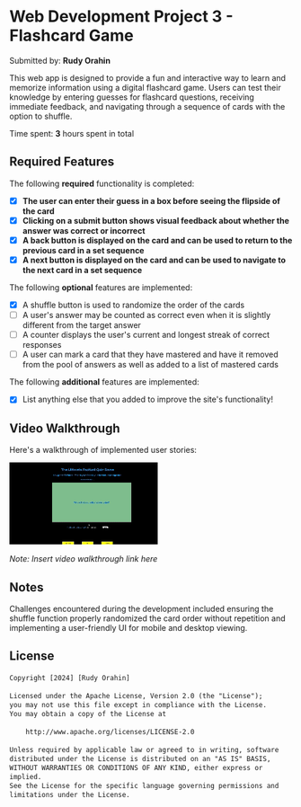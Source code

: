 # Web Development Project 3 - Flashcard Game

Submitted by: **Rudy Orahin**

This web app is designed to provide a fun and interactive way to learn and memorize information using a digital flashcard game. Users can test their knowledge by entering guesses for flashcard questions, receiving immediate feedback, and navigating through a sequence of cards with the option to shuffle.

Time spent: **3** hours spent in total

## Required Features

The following **required** functionality is completed:

- [x] **The user can enter their guess in a box before seeing the flipside of the card**
- [x] **Clicking on a submit button shows visual feedback about whether the answer was correct or incorrect**
- [x] **A back button is displayed on the card and can be used to return to the previous card in a set sequence**
- [x] **A next button is displayed on the card and can be used to navigate to the next card in a set sequence**

The following **optional** features are implemented:

- [x] A shuffle button is used to randomize the order of the cards
- [ ] A user's answer may be counted as correct even when it is slightly different from the target answer
- [ ] A counter displays the user's current and longest streak of correct responses
- [ ] A user can mark a card that they have mastered and have it removed from the pool of answers as well as added to a list of mastered cards

The following **additional** features are implemented:

* [x] List anything else that you added to improve the site's functionality!

## Video Walkthrough

Here's a walkthrough of implemented user stories:

<img src="./src/images/video3.gif" title='Video Walkthrough' width='' alt='Video Walkthrough' />

*Note: Insert video walkthrough link here*

## Notes

Challenges encountered during the development included ensuring the shuffle function properly randomized the card order without repetition and implementing a user-friendly UI for mobile and desktop viewing.

## License

    Copyright [2024] [Rudy Orahin]

    Licensed under the Apache License, Version 2.0 (the "License");
    you may not use this file except in compliance with the License.
    You may obtain a copy of the License at

        http://www.apache.org/licenses/LICENSE-2.0

    Unless required by applicable law or agreed to in writing, software
    distributed under the License is distributed on an "AS IS" BASIS,
    WITHOUT WARRANTIES OR CONDITIONS OF ANY KIND, either express or implied.
    See the License for the specific language governing permissions and
    limitations under the License.
